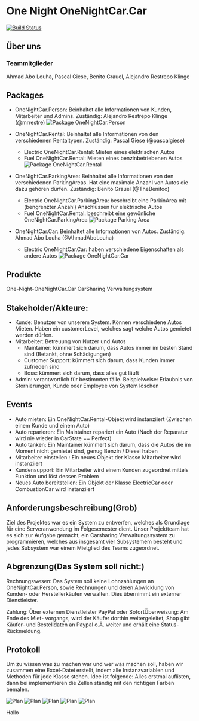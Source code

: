 # One Night OneNightCar.Car

[![Build Status](https://github.com/fh-erfurt/One-Night-Car/workflows/One-Night-Car/badge.svg)](https://github.com/fh-erfurt/One-Night-Car/actions)

## Über uns
### Teammitglieder
Ahmad Abo Louha, Pascal Giese, Benito Grauel, Alejandro Restrepo Klinge

## Packages
* OneNightCar.Person: Beinhaltet alle Informationen von Kunden, Mitarbeiter und Admins. Zuständig: Alejandro Restrepo Klinge (@mrrestre)
![Package OneNightCar.Person](/diagrammen/packagePerson.png)

* OneNightCar.Rental: Beinhaltet alle Informationen von den verschiedenen Rentaltypen. Zuständig: Pascal Giese (@pascalgiese)
  * Electric OneNightCar.Rental: Mieten eines elektrischen Autos
  * Fuel OneNightCar.Rental: Mieten eines benzinbetriebenen Autos 
![Package OneNightCar.Rental](/diagrammen/packageRental.png)

* OneNightCar.ParkingArea: Beinhaltet alle Informationen von den verschiedenen ParkingAreas. Hat eine maximale Anzahl von Autos die dazu gehören dürfen. Zuständig: Benito Grauel (@TheBenitoo)
  * Electric OneNightCar.ParkingArea: beschreibt eine ParkinArea mit (bengrenzter Anzahl) Anschlüssen für elektrische Autos
  * Fuel OneNightCar.Rental: beschreibt eine gewönliche OneNightCar.ParkingArea 
![Package Parking Area](/diagrammen/packageParkingArea.png)

* OneNightCar.Car: Beinhaltet alle Informationen von Autos. Zuständig: Ahmad Abo Louha (@AhmadAboLouha)
  * Electric OneNightCar.Car: haben verschiedene Eigenschaften als andere Autos
![Package OneNightCar.Car](/diagrammen/packageCar.png)

## Produkte
One-Night-OneNightCar.Car CarSharing Verwaltungsystem

## Stakeholder/Akteure:
* Kunde: Benutzer von unserem System. Können verschiedene Autos Mieten. Haben ein customerLevel, welches sagt welche Autos gemietet werden dürfen.
* Mitarbeiter: Betreuung von Nutzer und Autos
  * Maintainer: kümmert sich darum, dass Autos immer im besten Stand sind (Betankt, ohne Schädigungen) 
  * Customer Support: kümmert sich darum, dass Kunden immer zufrieden sind 
  * Boss: kümmert sich darum, dass alles gut läuft
* Admin: verantwortlich für bestimmten fälle. Beispielweise: Erlaubnis von Stornierungen, Kunde oder Employee von System löschen

## Events
* Auto mieten: Ein OneNightCar.Rental-Objekt wird instanziiert (Zwischen einem Kunde und einem Auto)
* Auto reparieren: Ein Maintainer repariert ein Auto (Nach der Reparatur wird nie wieder in CarState == Perfect)
* Auto tanken: Ein Maintainer kümmert sich darum, dass die Autos die im Moment nicht gemietet sind, genug Benzin / Diesel haben
* Mitarbeiter einstellen : Ein neues Objekt der Klasse Mitarbeiter wird instanziiert
* Kundensupport: Ein Mitarbeiter wird einem Kunden zugeordnet mittels Funktion und löst dessen Problem
* Neues Auto bereitstellen: Ein Objekt der Klasse ElectricCar oder CombustionCar wird instanziiert

## Anforderungsbeschreibung(Grob)
Ziel des Projektes war es ein System zu entwerfen, welches als Grundlage für eine Serveranwendung im Folgesemester dient. Unser Projektteam hat es sich zur Aufgabe gemacht, ein Carsharing Verwaltungssystem zu programmieren, welches aus insgesamt vier Subsystemem besteht und jedes Subsystem war einem Mietglied des Teams zugeordnet.

## Abgrenzung(Das System soll nicht:)
Rechnungswesen: Das System soll keine Lohnzahlungen an OneNightCar.Person, sowie Rechnungen und deren Abwicklung von Kunden- oder Herstellerkäufen verwalten. Dies übernimmt ein externer Dienstleister.

Zahlung: Über externen Dienstleister PayPal oder SofortÜberweisung: Am Ende des Miet- vorgangs, wird der Käufer dorthin weitergeleitet, Shop gibt Käufer- und Bestelldaten an Paypal o.Ä. weiter und erhält eine Status-Rückmeldung.

## Protokoll
Um zu wissen was zu machen war und wer was machen soll, haben wir zusammen eine Excel-Datei erstellt, indem alle Instanzvariablen und Methoden für jede Klasse stehen. Idee ist folgende: Alles erstmal auflisten, dann bei implementieren die Zellen ständig mit den richtigen Farben bemalen.

![Plan](/diagrammen/planGuide.jpg)
![Plan](/diagrammen/planCars.jpg)
![Plan](/diagrammen/planPA.jpg)
![Plan](/diagrammen/planPerson.jpg)
![Plan](/diagrammen/planRental.jpg)

Hallo

